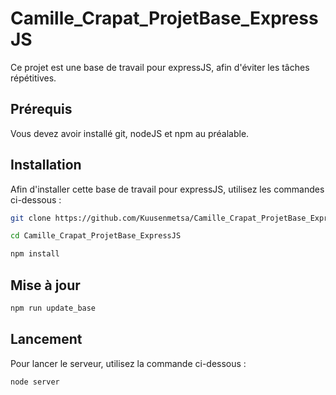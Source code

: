 # Camille_Crapat_ProjetBase_ExpressJS

Ce projet est une base de travail pour expressJS, afin d'éviter les tâches répétitives.

## Prérequis

Vous devez avoir installé git, nodeJS et npm au préalable.

## Installation

Afin d'installer cette base de travail pour expressJS, utilisez les commandes ci-dessous :

```bash
git clone https://github.com/Kuusenmetsa/Camille_Crapat_ProjetBase_ExpressJS
```

```bash
cd Camille_Crapat_ProjetBase_ExpressJS
```

```bash
npm install
```

## Mise à jour

```bash
npm run update_base
```

## Lancement

Pour lancer le serveur, utilisez la commande ci-dessous :

```bash
node server
```
